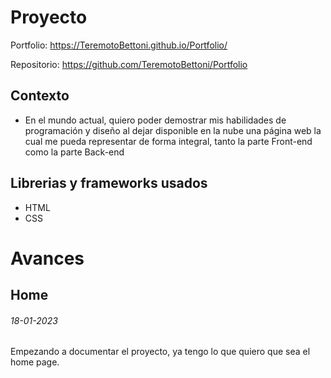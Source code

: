 # Proyecto

Portfolio:
https://TeremotoBettoni.github.io/Portfolio/

Repositorio:
https://github.com/TeremotoBettoni/Portfolio

## Contexto
- En el mundo actual, quiero poder demostrar mis habilidades de programación y diseño al dejar disponible en la nube una página web la cual me pueda representar de forma integral, tanto la parte Front-end como la parte Back-end

## Librerias y frameworks usados
- HTML
- CSS

# Avances

## Home

###### 18-01-2023
Empezando a documentar el proyecto, ya tengo lo que quiero que sea el home page.
